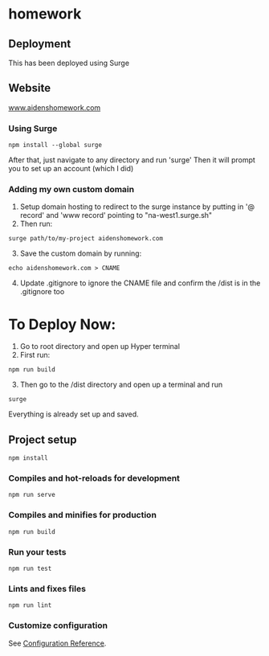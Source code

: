 # homework

## Deployment

This has been deployed using Surge

## Website

www.aidenshomework.com

### Using Surge

```
npm install --global surge
```

After that, just navigate to any directory and run 'surge'
Then it will prompt you to set up an account (which I did)

### Adding my own custom domain

1. Setup domain hosting to redirect to the surge instance by putting in '@ record' and 'www record' pointing to "na-west1.surge.sh"
2. Then run:

```
surge path/to/my-project aidenshomework.com
```

3. Save the custom domain by running:

```
echo aidenshomework.com > CNAME
```

4. Update .gitignore to ignore the CNAME file and confirm the /dist is in the .gitignore too

# To Deploy Now:

1. Go to root directory and open up Hyper terminal
2. First run:

```
npm run build
```

3. Then go to the /dist directory and open up a terminal and run

```
surge
```

Everything is already set up and saved.

## Project setup

```
npm install
```

### Compiles and hot-reloads for development

```
npm run serve
```

### Compiles and minifies for production

```
npm run build
```

### Run your tests

```
npm run test
```

### Lints and fixes files

```
npm run lint
```

### Customize configuration

See [Configuration Reference](https://cli.vuejs.org/config/).
